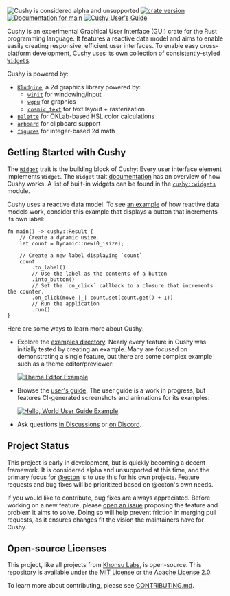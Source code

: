 <!-- This file is generated by `rustme`. Ensure you're editing the source in the .rustme/ directory --!>
<!-- markdownlint-disable first-line-h1 -->

![Cushy is considered alpha and unsupported](https://img.shields.io/badge/status-alpha-orange)
[![crate version](https://img.shields.io/crates/v/cushy.svg)](https://crates.io/crates/cushy)
[![Documentation for `main`](https://img.shields.io/badge/docs-main-informational)](https://cushy.rs/main/docs/cushy/)
[![Cushy User's Guide](https://img.shields.io/badge/user%27s%20guide-main-informational)][guide]

Cushy is an experimental Graphical User Interface (GUI) crate for the Rust
programming language. It features a reactive data model and aims to enable
easily creating responsive, efficient user interfaces. To enable easy
cross-platform development, Cushy uses its own collection of consistently-styled
[`Widget`s][widget].

Cushy is powered by:

- [`Kludgine`][kludgine], a 2d graphics library powered by:
  - [`winit`][winit] for windowing/input
  - [`wgpu`][wgpu] for graphics
  - [`cosmic_text`][cosmic_text] for text layout + rasterization
- [`palette`][palette] for OKLab-based HSL color calculations
- [`arboard`][arboard] for clipboard support
- [`figures`][figures] for integer-based 2d math

## Getting Started with Cushy

The [`Widget`][widget] trait is the building block of Cushy: Every user
interface element implements `Widget`. The `Widget` trait
[documentation][widget] has an overview of how Cushy works. A list of built-in
widgets can be found in the [`cushy::widgets`][widgets] module.

Cushy uses a reactive data model. To see [an example][button-example] of how
reactive data models work, consider this example that displays a button that
increments its own label:

```rust,ignore
fn main() -> cushy::Result {
    // Create a dynamic usize.
    let count = Dynamic::new(0_isize);

    // Create a new label displaying `count`
    count
        .to_label()
        // Use the label as the contents of a button
        .into_button()
        // Set the `on_click` callback to a closure that increments the counter.
        .on_click(move |_| count.set(count.get() + 1))
        // Run the application
        .run()
}
```

Here are some ways to learn more about Cushy:

- Explore the [examples directory][examples]. Nearly every feature in Cushy was
initially tested by creating an example. Many are focused on demonstrating a
single feature, but there are some complex example such as a theme
editor/previewer:

  [![Theme Editor Example](https://cushy.rs/main/guide/examples/theme_editor.png)][theme-example]
- Browse the [user's guide][guide]. The user guide is a work in progress, but
  features CI-generated screenshots and animations for its examples:

  [![Hello, World User Guide Example](https://cushy.rs/main/guide/examples/intro.png)][guide]
- Ask questions [in Discussions][discussions] or [on Discord][discord].

## Project Status

This project is early in development, but is quickly becoming a decent
framework. It is considered alpha and unsupported at this time, and the primary
focus for [@ecton][ecton] is to use this for his own projects. Feature requests
and bug fixes will be prioritized based on @ecton's own needs.

If you would like to contribute, bug fixes are always appreciated. Before
working on a new feature, please [open an issue][issues] proposing the feature
and problem it aims to solve. Doing so will help prevent friction in merging
pull requests, as it ensures changes fit the vision the maintainers have for
Cushy.

[widget]: crate::widget::Widget
[widgets]: mod@crate::widgets
[button-example]: https://github.com/khonsulabs/cushy/tree/main/examples/basic-button.rs
[examples]: https://github.com/khonsulabs/cushy/tree/main/examples/
[theme-example]: https://github.com/khonsulabs/cushy/tree/main/examples/theme.rs
[kludgine]: https://github.com/khonsulabs/kludgine
[figures]: https://github.com/khonsulabs/figures
[wgpu]: https://github.com/gfx-rs/wgpu
[winit]: https://github.com/rust-windowing/winit
[cosmic_text]: https://github.com/pop-os/cosmic-text
[palette]: https://github.com/Ogeon/palette
[arboard]: https://github.com/1Password/arboard
[ecton]: https://github.com/khonsulabs/ecton
[issues]: https://github.com/khonsulabs/cushy/issues
[guide]: https://cushy.rs/main/guide/
[discussions]: https://github.com/khonsulabs/cushy/discussions
[discord]: https://discord.khonsulabs.com/

## Open-source Licenses

This project, like all projects from [Khonsu Labs](https://khonsulabs.com/), is open-source.
This repository is available under the [MIT License](./LICENSE-MIT) or the
[Apache License 2.0](./LICENSE-APACHE).

To learn more about contributing, please see [CONTRIBUTING.md](./CONTRIBUTING.md).
